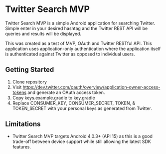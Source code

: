 # Twitter Search MVP
Twitter Search MVP is a simple Android application for searching Twitter. Simple enter in your desired hashtag and the Twitter REST API will be queries and results will be displayed.

This was created as a test of MVP, OAuth and Twitter RESTful API. This application uses application-only authentication where the application itself is authenticated against Twitter as opposed to individual users.

## Getting Started
1. Clone repository
2. Visit https://dev.twitter.com/oauth/overview/application-owner-access-tokens and generate an OAuth access token.
3. Copy keys.example.gradle to key.gradle
4. Replace CONSUMER_KEY, CONSUMER_SECRET, TOKEN, & TOKEN_SECRET with your personal keys as generated from Twitter.

## Limitations
* Twitter Search MVP targets Android 4.0.3+ (API 15) as this is a good trade-off between device support while still allowing the latest SDK features.